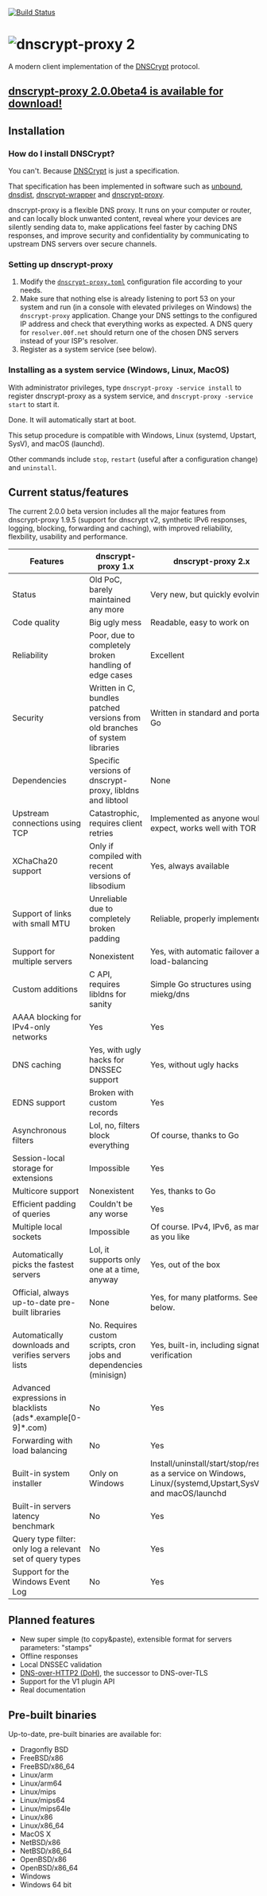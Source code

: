 [![Build Status](https://travis-ci.org/jedisct1/dnscrypt-proxy.svg?branch=master)](https://travis-ci.org/jedisct1/dnscrypt-proxy?branch=master)

# ![dnscrypt-proxy 2](https://raw.github.com/jedisct1/dnscrypt-proxy/master/logo.png?2)

A modern client implementation of the [DNSCrypt](https://github.com/DNSCrypt/dnscrypt-protocol/blob/master/DNSCRYPT-V2-PROTOCOL.txt) protocol.

## [dnscrypt-proxy 2.0.0beta4 is available for download!](https://github.com/jedisct1/dnscrypt-proxy/releases/latest)

## Installation

### How do I install DNSCrypt?

You can't. Because [DNSCrypt](https://github.com/DNSCrypt/dnscrypt-protocol/blob/master/DNSCRYPT-V2-PROTOCOL.txt) is just a specification.

That specification has been implemented in software such as [unbound](https://www.unbound.net/), [dnsdist](https://dnsdist.org/), [dnscrypt-wrapper](https://github.com/cofyc/dnscrypt-wrapper) and [dnscrypt-proxy](https://github.com/jedisct1/dnscrypt-proxy).

dnscrypt-proxy is a flexible DNS proxy. It runs on your computer or router, and can locally block unwanted content, reveal where your devices are silently sending data to, make applications feel faster by caching DNS responses, and improve security and confidentiality by communicating to upstream DNS servers over secure channels.

### Setting up dnscrypt-proxy

1. Modify the [`dnscrypt-proxy.toml`](https://raw.githubusercontent.com/jedisct1/dnscrypt-proxy/master/dnscrypt-proxy/dnscrypt-proxy.toml) configuration file according to your needs.
2. Make sure that nothing else is already listening to port 53 on your system and run (in a console with elevated privileges on Windows) the `dnscrypt-proxy` application. Change your DNS settings to the configured IP address and check that everything works as expected. A DNS query for `resolver.00f.net` should return one of the chosen DNS servers instead of your ISP's resolver.
3. Register as a system service (see below).

### Installing as a system service (Windows, Linux, MacOS)

With administrator privileges, type `dnscrypt-proxy -service install` to register dnscrypt-proxy as a system service, and `dnscrypt-proxy -service start` to start it.

Done. It will automatically start at boot.

This setup procedure is compatible with Windows, Linux (systemd, Upstart, SysV), and macOS (launchd).

Other commands include `stop`, `restart` (useful after a configuration change) and `uninstall`.

## Current status/features

The current 2.0.0 beta version includes all the major features from dnscrypt-proxy 1.9.5 (support for dnscrypt v2, synthetic IPv6 responses, logging, blocking, forwarding and caching), with improved reliability, flexbility, usability and performance.

| Features                                                    | dnscrypt-proxy 1.x                                                           | dnscrypt-proxy 2.x                                                                                            |
| ----------------------------------------------------------- | ---------------------------------------------------------------------------- | ------------------------------------------------------------------------------------------------------------- |
| Status                                                      | Old PoC, barely maintained any more                                          | Very new, but quickly evolving                                                                                |
| Code quality                                                | Big ugly mess                                                                | Readable, easy to work on                                                                                     |
| Reliability                                                 | Poor, due to completely broken handling of edge cases                        | Excellent                                                                                                     |
| Security                                                    | Written in C, bundles patched versions from old branches of system libraries | Written in standard and portable Go                                                                           |
| Dependencies                                                | Specific versions of dnscrypt-proxy, libldns and libtool                     | None                                                                                                          |
| Upstream connections using TCP                              | Catastrophic, requires client retries                                        | Implemented as anyone would expect, works well with TOR                                                       |
| XChaCha20 support                                           | Only if compiled with recent versions of libsodium                           | Yes, always available                                                                                         |
| Support of links with small MTU                             | Unreliable due to completely broken padding                                  | Reliable, properly implemented                                                                                |
| Support for multiple servers                                | Nonexistent                                                                  | Yes, with automatic failover and load-balancing                                                               |
| Custom additions                                            | C API, requires libldns for sanity                                           | Simple Go structures using miekg/dns                                                                          |
| AAAA blocking for IPv4-only networks                        | Yes                                                                          | Yes                                                                                                           |
| DNS caching                                                 | Yes, with ugly hacks for DNSSEC support                                      | Yes, without ugly hacks                                                                                       |
| EDNS support                                                | Broken with custom records                                                   | Yes                                                                                                           |
| Asynchronous filters                                        | Lol, no, filters block everything                                            | Of course, thanks to Go                                                                                       |
| Session-local storage for extensions                        | Impossible                                                                   | Yes                                                                                                           |
| Multicore support                                           | Nonexistent                                                                  | Yes, thanks to Go                                                                                             |
| Efficient padding of queries                                | Couldn't be any worse                                                        | Yes                                                                                                           |
| Multiple local sockets                                      | Impossible                                                                   | Of course. IPv4, IPv6, as many as you like                                                                    |
| Automatically picks the fastest servers                     | Lol, it supports only one at a time, anyway                                  | Yes, out of the box                                                                                           |
| Official, always up-to-date pre-built libraries             | None                                                                         | Yes, for many platforms. See below.                                                                           |
| Automatically downloads and verifies servers lists          | No. Requires custom scripts, cron jobs and dependencies (minisign)           | Yes, built-in, including signature verification                                                               |
| Advanced expressions in blacklists (ads*.example[0-9]*.com) | No                                                                           | Yes                                                                                                           |
| Forwarding with load balancing                              | No                                                                           | Yes                                                                                                           |
| Built-in system installer                                   | Only on Windows                                                              | Install/uninstall/start/stop/restart as a service on Windows, Linux/(systemd,Upstart,SysV), and macOS/launchd |
| Built-in servers latency benchmark                          | No                                                                           | Yes                                                                                                           |
| Query type filter: only log a relevant set of query types   | No                                                                           | Yes                                                                                                           |
| Support for the Windows Event Log                           | No                                                                           | Yes                                                                                                           |

## Planned features

* New super simple (to copy&paste), extensible format for servers parameters: "stamps"
* Offline responses
* Local DNSSEC validation
* [DNS-over-HTTP2 (DoH)](https://datatracker.ietf.org/wg/doh/about/), the successor to DNS-over-TLS
* Support for the V1 plugin API
* Real documentation

## Pre-built binaries

Up-to-date, pre-built binaries are available for:

* Dragonfly BSD
* FreeBSD/x86
* FreeBSD/x86_64
* Linux/arm
* Linux/arm64
* Linux/mips
* Linux/mips64
* Linux/mips64le
* Linux/x86
* Linux/x86_64
* MacOS X
* NetBSD/x86
* NetBSD/x86_64
* OpenBSD/x86
* OpenBSD/x86_64
* Windows
* Windows 64 bit
